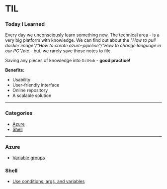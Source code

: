 # TIL

### Today I Learned

Every day we unconsciously learn something new. The technical area - is a very big platform with knowledge. 
We can find out about the *"How to pull docker image"/"How to create azure-pipeline"/"How to change language in our PC"/etc* - but, we rarely save those notes to file. 

Saving any pieces of knowledge into `GitHub` - **good practice!**

**Benefits:**
 - Usability 
 - User-friendly interface
 - Online repository
 - A scalable solution

***

### Categories

 * [Azure](#azure)
 * [Shell](#shell)

***

### Azure

 - [Variable groups](azure/use-variable-group-with-conditions-in-pipeline.md)

### Shell

 - [Use conditions, args, and variables](shell/work-with-curl-in-the-shell.md)
 